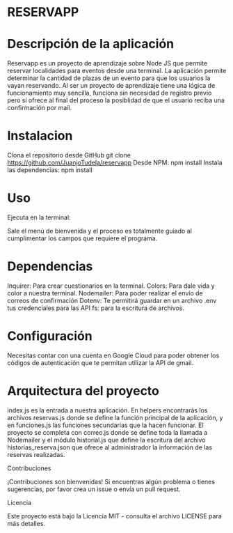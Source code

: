 # RESERVAPP

# Descripción de la aplicación

Reservapp es un proyecto de aprendizaje sobre Node JS que permite reservar localidades para eventos desde una terminal. La aplicación permite determinar la cantidad de plazas de un evento para que los usuarios la vayan reservando. Al ser un proyecto de aprendizaje tiene una lógica de funcionamiento muy sencilla, funciona sin necesidad de registro previo pero sí ofrece al final del proceso la posiblidad de que el usuario reciba una confirmación por mail.

# Instalacion

Clona el repositorio desde GitHub git clone https://github.com/JuanjoTudela/reservapp
Desde NPM: npm install 
Instala las dependencias: npm install

# Uso

Ejecuta en la terminal:

Sale el menú de bienvenida y el proceso es totalmente guiado al cumplimentar los campos que requiere el programa.

# Dependencias

Inquirer: Para crear cuestionarios en la terminal.
Colors: Para dale vida y color a nuestra terminal.
Nodemailer: Para poder realizar el envío de correos de confirmación
Dotenv: Te permitirá guardar en un archivo .env tus credenciales para las API
fs: para la escritura de archivos.

# Configuración

Necesitas contar con una cuenta en Google Cloud para poder obtener los códigos de autenticación que te permitan utilizar la API de gmail.

# Arquitectura del proyecto

index.js es la entrada a nuestra aplicación. En helpers encontrarás los archivos reservas.js donde se define la función principal de la aplicación, y en funciones.js las funciones secundarias que la hacen funcionar. El proyecto se completa con correo.js donde se define toda la llamada a Nodemailer y el módulo historial.js que define la escritura del archivo historias_reserva.json que ofrece al administrador la información de las reservas realizadas.

Contribuciones

¡Contribuciones son bienvenidas! Si encuentras algún problema o tienes sugerencias, por favor crea un issue o envía un pull request.

Licencia

Este proyecto está bajo la Licencia MIT - consulta el archivo LICENSE para más detalles.

